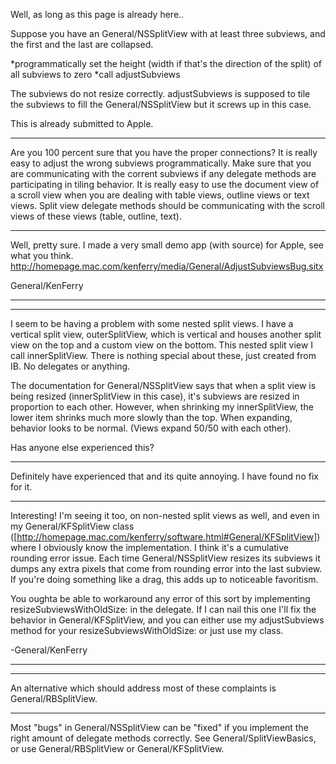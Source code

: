

Well, as long as this page is already here..

Suppose you have an General/NSSplitView with at least three subviews, and the first and the last are collapsed.

*programmatically set the height (width if that's the direction of the split) of all subviews to zero
*call adjustSubviews

The subviews do not resize correctly.  adjustSubviews is supposed to tile the subviews to fill the General/NSSplitView but it screws up in this case.

This is already submitted to Apple.

----

Are you 100 percent sure that you have the proper connections? It is really easy to adjust the wrong subviews programmatically. Make sure that you are communicating with the corrent subviews if any delegate methods are participating in tiling behavior. It is really easy to use the document view of a scroll view when you are dealing with table views, outline views or text views. Split view delegate methods should be communicating with the scroll views of these views (table, outline, text). 

----

Well, pretty sure.  I made a very small demo app (with source) for Apple, see what you think.  http://homepage.mac.com/kenferry/media/General/AdjustSubviewsBug.sitx

General/KenFerry

----
----

I seem to be having a problem with some nested split views.  I have a vertical split view,     outerSplitView, which is vertical and houses another split view on the top and a custom view on the bottom.  This nested split view I call     innerSplitView.  There is nothing special about these, just created from IB.  No delegates or anything.  

The documentation for General/NSSplitView says that when a split view is being resized (innerSplitView in this case), it's subviews are resized in proportion to each other.  However, when shrinking my innerSplitView, the lower item shrinks much more slowly than the top.  When expanding, behavior looks to be normal.  (Views expand 50/50 with each other).

Has anyone else experienced this?

----

Definitely have experienced that and its quite annoying. I have found no fix for it.

----

Interesting! I'm seeing it too, on non-nested split views as well, and even in my General/KFSplitView class ([http://homepage.mac.com/kenferry/software.html#General/KFSplitView]) where I obviously know the implementation.  I think it's a cumulative rounding error issue.  Each time General/NSSplitView resizes its subviews it dumps any extra pixels that come from rounding error into the last subview.  If you're doing something like a drag, this adds up to noticeable favoritism.  

You oughta be able to workaround any error of this sort by implementing     resizeSubviewsWithOldSize: in the delegate.  If I can nail this one I'll fix the behavior in General/KFSplitView, and you can either use my     adjustSubviews method for your      resizeSubviewsWithOldSize: or just use my class.

-General/KenFerry

----
----

An alternative which should address most of these complaints is General/RBSplitView.

----

Most "bugs" in General/NSSplitView can be "fixed" if you implement the right amount of delegate methods correctly. See General/SplitViewBasics, or use General/RBSplitView or General/KFSplitView.